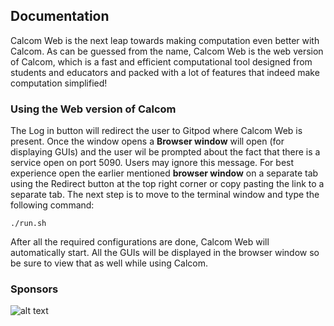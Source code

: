 ## Documentation

Calcom Web is the next leap towards making computation even better with Calcom. As can be guessed from the name, Calcom Web is the web version of Calcom, which is a fast and efficient computational tool designed from students and educators and packed with a lot of features that indeed make computation simplified!


### Using the Web version of Calcom

The Log in button will redirect the user to Gitpod where Calcom Web is present. Once the window opens a **Browser window** will open (for displaying GUIs) and the user wil be prompted about the fact that there is a service open on port 5090. Users may ignore this message. For best experience open the earlier mentioned **browser window** on a separate tab using the Redirect button at the top right corner or copy pasting the link to a separate tab. The next step is to move to the terminal window and type the following command:

```./run.sh```

After all the required configurations are done, Calcom Web will automatically start. All the GUIs will be displayed in the browser window so be sure to view that as well while using Calcom.

### Sponsors

![alt text](https://upload.wikimedia.org/wikipedia/commons/thumb/e/eb/WolframCorporateLogo.svg/1200px-WolframCorporateLogo.svg.png)
